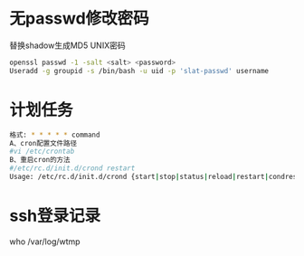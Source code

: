 <a name="g3ItM"></a>
# 无passwd修改密码
替换shadow生成MD5 UNIX密码
```bash
openssl passwd -1 -salt <salt> <password>  
Useradd -g groupid -s /bin/bash -u uid -p 'slat-passwd' username
```
<a name="KXgiy"></a>
# 计划任务
```bash
格式: * * * * * command 
A、cron配置文件路径
#vi /etc/crontab
B、重启cron的方法
#/etc/rc.d/init.d/crond restart
Usage: /etc/rc.d/init.d/crond {start|stop|status|reload|restart|condrestart}
```
# ssh登录记录
who /var/log/wtmp
